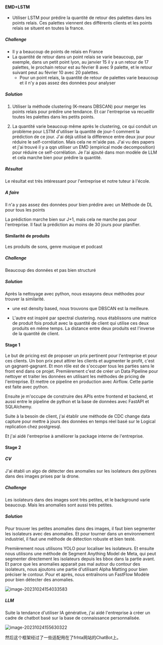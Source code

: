 #### EMD+LSTM

- Utiliser LSTM pour prédire la quantité de retour des palettes dans les points relais. Ces palettes viennent des différents clients et les points relais se situent en toutes la france. 

##### Challenge

- Il y a beaucoup de points de relais en France
- La quantité de retour dans un point relais se varie beaucoup, par exemple, dans un petit point lyon, au janvier 15 il y a un retour de 17 palettes, le prochain retour est  au février 8 avec 9 palette, et le retour suivant peut au février 10 avec 20 palettes. 
  - Pour un point relais, la quantité de retour de palettes varie beaucoup et il n'y a pas assez des données pour analyser 



##### Solution

1. Utiliser la méthode clustering (K-means DBSCAN) pour merger les points relais pour prédire une tendance. Et car l'entreprise va recueillir toutes les palettes dans les petits points.

2.  La quantité varie beaucoup même après le clustering, ce qui conduit un problème pour LSTM d'utiliser la quantité de jour-1 comment la prédiction de ce jour. J'ai déjà utilisé la différence entre deux jour pour réduire le self-corrélation. Mais cela ne m'aide pas. J'ai vu des papers et j'ai trouvé il y a qqn utiliser un EMD (empirical mode decomposition) pour réduire ce self-corrélation. Je l'ai ajouté dans mon modèle de LLM et cela marche bien pour prédire la quantité.

   

##### Résultat

Le résultat est très intéressant pour l'entreprise et notre tuteur à l'école.



##### A faire

 Il n'a y pas assez des données pour bien prédire avec un Méthode de DL pour tous les points

La prédiction marche bien sur J+1, mais cela ne marche pas pour l'entreprise. Il faut la prédiction au moins de 30 jours pour planifier. 



#### Similarité de produits

Les produits de sons, genre musique et podcast

##### Challenge

Beaucoup des données et pas bien structuré

##### Solution

Après la nettoyage avec python, nous essayons deux méthodes pour trouver la similarité.

- une est density based, nous trouvons que DBSCAN est la meilleure. 

- L'autre est inspiré par spectral clustering. nous établissons une matrice de produit fois produit avec la quantité de client qui utilise ces deux produits en même temps. La distance entre deux produits est l'inverse de la quantité de client. 



#### Stage 1

Le but de pricing est de proposer un prix pertinent pour l'entreprise et pour ces clients. Un bon prix peut attirer les clients et augmenter le profit, c'est un gagnant-gagnant. Et mon rôle est de s'occuper tous les parties sans le front end dans ce projet. Premièrement c'est de créer un Data Pipeline pour nettoyer et traiter les données en utilisant les méthodes de pricing de l'entreprise. Et mettre ce pipeline en production avec Airflow. Cette partie est faite avec python.

Ensuite je m'occupe de construire des APIs entre frontend et backend, et aussi entre le pipeline de python et la base de données avec FastAPI et SQLAlchemy.

Suite à la besoin de client, j'ai établir une méthode de CDC change data capture pour mettre à jours des données en temps réel basé sur le Logical replication chez postgresql. 

Et j'ai aidé l'entreprise à améliorer la package interne de l'entreprise.



#### Stage 2

##### CV

J'ai établi un algo de détecter des anomalies sur les isolateurs des pylônes dans des images prises par la drone. 

##### Challenge

Les isolateurs dans des images sont très petites, et le background varie beaucoup. Mais les anomalies sont aussi très petites.

##### Solution

Pour trouver les petites anomalies  dans des images, il faut bien segmenter les isolateurs avec des anomalies. Et pour tourner dans un environnement industriel, il faut une méthode de détection robuste et bien testé. 

Premièrement nous utilisons YOLO pour localiser les isolateurs. Et ensuite nous utilisons une méthode de Segment Anything Model de Meta, qui peut segmenter directement les isolateurs depuis les bbox dans la partie avant. Et parce que les anomalies apparait pas mal autour du contour des isolateurs, nous ajoutons une partie d'utilisant Alpha Matting pour bien préciser le contour. Pour et après, nous entraînons un FastFlow Modèle pour bien détecter des anomalies.



![image-20231024154033583](C:\Users\cimum\AppData\Roaming\Typora\typora-user-images\image-20231024154033583.png)

##### LLM

Suite la tendance d'utiliser IA générative, j'ai aidé l'entreprise à créer un cadre de chatbot basé sur la base de connaissance personnalisée.

![image-20231024155630322](C:\Users\cimum\AppData\Roaming\Typora\typora-user-images\image-20231024155630322.png)

然后这个框架经过了一些适配用在了frhta网站的ChatBot上。